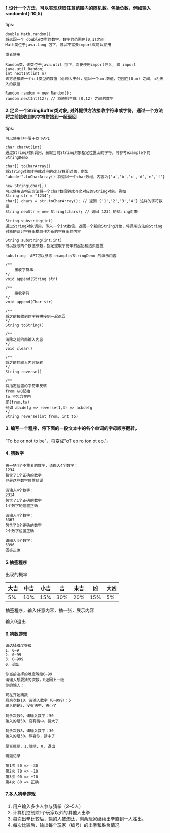 #### 1.设计一个方法，可以实现获取任意范围内的随机数。包括负数，例如输入randomInt(-10,5)
tips:  
```
double Math.random()
将返回一个 double类型的数字，数字的范围在[0,1)之间
Math类位于java.lang 包下，可以不需要import就可以使用

或者使用

Random类，该类位于java.util 包下，需要使用import导入, 即 import java.util.Random;
int nextInt(int n)
该方法接收一个int类型的数值（必须大于0），返回一个int数值，范围在[0,n) 之间，n为传入的数值

Random random = new Random();
random.nextInt(12); // 将随机生成 [0,12) 之间的数字
```

#### 2.定义一个StringBuffer类对象, 对外提供方法接收字符串或字符，通过一个方法将之前接收到的字符拼接到一起返回
tips:  
```
可以使用但不限于以下API

char charAt(int)
通过String对象调用，获取当前String对象指定位置上的字符。可参考example下的StringDemo

char[] toCharArray()
将String对象转换成对应的char数组对象，例如
"abcdef".toCharArray() 将返回一个char数组，内容为{'a','b','c','d','e','f'}

new String(char[])
可以使用该构造方法将一个char数组转成与之对应的String对象。例如
String str = "1234";
char[] chars = str.toCharArray(); // 返回 {'1','2','3','4'} 这样的字符数组
String newStr = new String(chars); // 返回 1234 的String对象

String substring(int)
通过String对象调用，传入一个int数值，返回一个新的String对象，将调用方法的String对象的部分字符串提取作为新的字符串的内容

String substring(int,int)
可以接收两个数值参数，指定提取字符串的起始和结束位置

substring  API可以参考 example/StringDemo 的演示内容

```
```
/**
    接收字符串
*/
void append(String str)
```

```
/**
    接收字符
*/
void append(Char str)
```

```
/**
将之前接收到的字符拼接到一起返回
*/
String toString()
```

```
/**
清除之前的而输入内容
*/
void clear()
```

```
/**
将之前的输入内容反转
*/
String reverse()
```

```
/**
将指定位置的字符串反转
from 从0起始
to 不包含在内
即[from,to)
例如 abcdefg => reverse(1,3) => acbdefg
*/
String reverse(int from, int to)
```

#### 3. 编写一个程序，将下面的一段文本中的各个单词的字母顺序翻转，
“To be or not to be"，将变成"oT eb ro ton ot eb."。


#### 4. 猜数字
```
猜一猜4个不重复的数字，请输入4个数字：  
1234
包含了1个正确的数字  
但是这些数字位置错误

请输入4个数字：
2314  
包含了1个正确的数字  
1个数字的位置正确 

请输入4个数字：
5367
包含了3个正确的数字
2个数字位置正确

请输入4个数字：
5396
回答正确
```


#### 5.抽签程序

出现的概率

|大吉 | 中吉 | 小吉 | 吉 | 末吉 | 凶  | 大凶 |
| ----|----|----|----|----|----|---- |
| 5% | 10% | 15% | 30% | 20% | 15% | 5%|

抽签程序，输入任意内容，抽一张，展示内容

输入0退出

#### 6.猜数游戏

```
请选择难度等级
1. 0~9
2. 0~99
3. 0~999
0. 退出

你当前选择的难度等级0~99
请输入想要猜的次数，0返回上一级
你的输入：

现在开始猜数
剩余次数10，请输入数字（0~999）：5
输入的是5，没有猜中，猜小了

剩余次数9，请输入数字：50
输入的是50，没有猜中，猜大了

剩余次数8，请输入数字：30
输入的是30，恭喜你，猜中了

是否继续，1.继续, 0. 退出

猜题记录

第1次 50 => -30
第2次 70 => -10
第3次 90 => +10
第4次 80 => 正确
```

#### 7.多人猜拳游戏
1. 用户输入多少人参与猜拳（2~5人）
2. 计算机控制除1个玩家以外的其他人出拳
3. 每次出拳比较后，输的人被淘汰，剩余玩家继续出拳直到一人胜出。
4. 每次比较后，输出每个玩家（编号）的出拳和胜负情况


